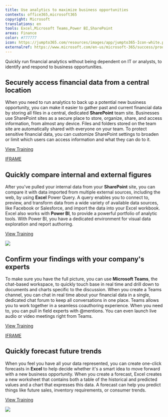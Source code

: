 ```yaml
---
title: Use analytics to maximize business opportunities
contexts: office365,microsoft365
copyright: Microsoft
translations: en
tools: Excel,Microsoft Teams,Power BI,SharePoint
areas: Finance
color: #777777
icon: https://jumpto365.com/resources/images/app/jumpto365-Icon-white.png
externalref: https://www.microsoft.com/en-us/microsoft-365/success/productivitylibrary/use-analytics-to-maximize-business-opportunities
---
```

Quickly run financial analytics without being dependent on IT or analysts, to identify and respond to business opportunities.


## Securely access financial data from a central location

When you need to run analytics to back up a potential new business opportunity, you can make it easier to gather past and current financial data by storing all files in a central, dedicated **SharePoint** team site. Businesses use SharePoint sites as a secure place to store, organize, share, and access information, from almost any device. Files and folders stored on the team site are automatically shared with everyone on your team. To protect sensitive financial data, you can customize SharePoint settings to broaden or limit which users can access information and what they can do to it.

[View Training](https://support.office.com/article/What-is-SharePoint-97b915e6-651b-43b2-827d-fb25777f446f)

[IFRAME](https://www.microsoft.com/en-us/videoplayer/embed/RE1UCma)

## Quickly compare internal and external figures

After you've pulled your internal data from your **SharePoint** site, you can compare it with data imported from multiple external sources, including the web, by using **Excel** Power Query. A query enables you to connect to, preview, and transform data from a wide variety of available data sources, like Facebook or Salesforce, and import the data into your Excel workbook. Excel also works with **Power BI**, to provide a powerful portfolio of analytic tools. With Power BI, you have a dedicated environment for visual data exploration and report authoring.

[View Training](https://support.office.com/article/Introduction-to-Microsoft-Power-Query-for-Excel-6E92E2F4-2079-4E1F-BAD5-89F6269CD605)

![](http://img-prod-cms-rt-microsoft-com.akamaized.net/cms/api/am/imageFileData/RE1MQf3?ver=99cf)

## Confirm your findings with your company's experts

To make sure you have the full picture, you can use **Microsoft Teams**, the chat-based workspace, to quickly touch base in real time and drill down to documents and charts specific to the discussion. When you create a Teams channel, you can chat in real time about your financial data in a single, dedicated chat forum to keep all conversations in one place. Teams allows you to work together in a seamless coauthoring experience. When you need to, you can pull in field experts with @mentions. You can even launch live audio or video meetings right from Teams.

[View Training](https://support.office.com/article/Video-Productive-conversations-99d33aaa-0743-47c6-a476-eb0a24abcb7e)

[IFRAME](https://www.microsoft.com/en-us/videoplayer/embed/RE1UCnc)

## Quickly forecast future trends

When you feel you have all your data represented, you can create one-click forecasts in **Excel** to help decide whether it's a smart idea to move forward with a new business opportunity. When you create a forecast, Excel creates a new worksheet that contains both a table of the historical and predicted values and a chart that expresses this data. A forecast can help you predict things like future sales, inventory requirements, or consumer trends.

[View Training](https://support.office.com/article/Create-a-forecast-in-Excel-2016-for-Windows-22c500da-6da7-45e5-bfdc-60a7062329fd)

![](http://img-prod-cms-rt-microsoft-com.akamaized.net/cms/api/am/imageFileData/RE1Nz6x?ver=aec5)

